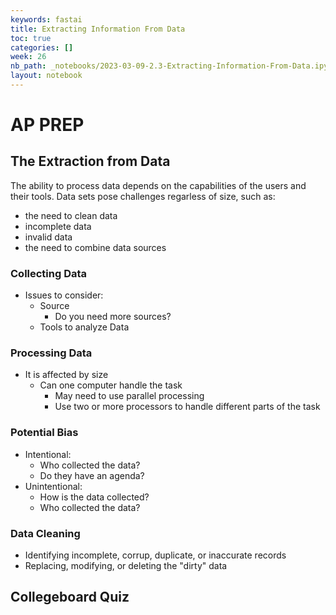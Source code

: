 ```yaml
---
keywords: fastai
title: Extracting Information From Data
toc: true
categories: []
week: 26
nb_path: _notebooks/2023-03-09-2.3-Extracting-Information-From-Data.ipynb
layout: notebook
---
```


<!--
#################################################
### THIS FILE WAS AUTOGENERATED! DO NOT EDIT! ###
#################################################
# file to edit: _notebooks/2023-03-09-2.3-Extracting-Information-From-Data.ipynb
-->

<div class="container" id="notebook-container">
        
<div class="cell border-box-sizing text_cell rendered"><div class="inner_cell">
<div class="text_cell_render border-box-sizing rendered_html">
<h1 id="AP-PREP">AP PREP<a class="anchor-link" href="#AP-PREP"> </a></h1><h2 id="The-Extraction-from-Data">The Extraction from Data<a class="anchor-link" href="#The-Extraction-from-Data"> </a></h2><p>The ability to process data depends on the capabilities of the users and their tools. Data sets pose challenges regarless of size, such as:</p>
<ul>
<li>the need to clean data</li>
<li>incomplete data</li>
<li>invalid data</li>
<li>the need to combine data sources</li>
</ul>
<h3 id="Collecting-Data">Collecting Data<a class="anchor-link" href="#Collecting-Data"> </a></h3><ul>
<li>Issues to consider:<ul>
<li>Source<ul>
<li>Do you need more sources?</li>
</ul>
</li>
<li>Tools to analyze Data</li>
</ul>
</li>
</ul>
<h3 id="Processing-Data">Processing Data<a class="anchor-link" href="#Processing-Data"> </a></h3><ul>
<li>It is affected by size<ul>
<li>Can one computer handle the task<ul>
<li>May need to use parallel processing</li>
<li>Use two or more processors to handle different parts of the task</li>
</ul>
</li>
</ul>
</li>
</ul>
<h3 id="Potential-Bias">Potential Bias<a class="anchor-link" href="#Potential-Bias"> </a></h3><ul>
<li>Intentional: <ul>
<li>Who collected the data?</li>
<li>Do they have an agenda?</li>
</ul>
</li>
<li>Unintentional:<ul>
<li>How is the data collected?</li>
<li>Who collected the data?</li>
</ul>
</li>
</ul>
<h3 id="Data-Cleaning">Data Cleaning<a class="anchor-link" href="#Data-Cleaning"> </a></h3><ul>
<li>Identifying incomplete, corrup, duplicate, or inaccurate records</li>
<li>Replacing, modifying, or deleting the "dirty" data</li>
</ul>
<h2 id="Collegeboard-Quiz">Collegeboard Quiz<a class="anchor-link" href="#Collegeboard-Quiz"> </a></h2>
</div>
</div>
</div>
</div>
 

